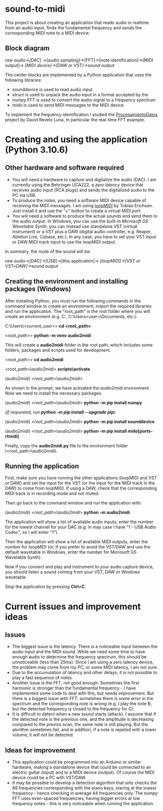 # sound-to-midi
This project is about creating an application that reads audio in realtime from an audio input, finds the fundamental frequency and sends the corresponding MIDI note to a MIDI device.

## Block diagram

*raw audio->[DAC]* ->[audio sampling]->[FFT]->[note identification]->[MIDI output]-> *[MIDI device]->[DAW or VST]->sound output*

The center blocks are implemented by a Python application that uses the following libraries:
- sounddevice is used to read audio input
- struct      is used to unpack the audio input in a format accepted by the
- numpy FFT   is used to convert the audio signal to a frequency spectrum
- mido        is used to send MIDI messages to the MIDI device

To implement the frequency identification I studied the [ProcesamientoDatos](https://github.com/DavidReveloLuna/ProcesamientoDatos) project by David Revelo Luna, in particular the real-time FFT example.

# Creating and using the application (Python 3.10.6)
## Other hardware and software required
- You will need a hardware to capture and digitalize the audio (DAC). I am currently using the Behringer UCA222, a *zero latency* device that receives audio input (RCA plugs) and sends the digitalized audio to the PC via USB.
- To produce the notes, you need a software MIDI device capable of receiving the MIDI messages. I am using [loopMIDI](https://www.tobias-erichsen.de/software/loopmidi.html) by Tobias Erichsen. Just install it and use the "+" button to create a virtual MIDI port.
- You will need a software to produce the actual sounds and send them to the audio output. In Windows, you can use the built-in *Microsoft GS Wavetable Synth*; you can instead use standalone VST (virtual instrument) or a VST plus a DAW (digital audio controller, e.g. Reaper, Ableton Live, Cubase, etc.). In any case, you have to set your VST input or DAW MIDI track input to use the loopMIDI output.

In summary, the route of the sound will be:

*raw audio->[DAC]->[USB]*->[this application]-> *[loopMIDI]->[VST or VST+DAW]->sound output*

## Creating the environment and installing packages (Windows)
After installing Python, you must run the following commands in the command window to create an environment, import the required libraries and run the application. The "root_path" is the root folder where you will create an environment (e.g. C:\, C:\Users\<user>\Documents, etc.):

C:\Users\\*<current_user>*> **cd <root_path>**

*<root_path>*> **python -m venv audio2midi**

This will create a **audio2midi** folder in the root path, which includes some folders, packages and scripts used for development.

*<root_path>*> **cd audio2midi**

*<root_path>\\audio2midi*> **scripts\\activate**

(audio2midi) *<root_path>\\audio2midi*> 

As shown in the prompt, we have activated the *audio2midi* environment. Now we need to install the necessary packages.

(audio2midi) *<root_path>\\audio2midi*> **python -m pip install numpy**

*(if requested, run **python -m pip install --upgrade pip**)*

(audio2midi) *<root_path>\\audio2midi*> **python -m pip install sounddevice**

(audio2midi) *<root_path>\\audio2midi*> **python -m pip install mido[ports-rtmidi]**

Finally, copy the **audio2midi.py** file to the environment folder (<root_path>\\audio2midi).

## Running the application
First, make sure you have running the other applications (loopMIDI and VST or DAW) and set the input for the VST (or the input for the MIDI track in the DAW) to come from loopMIDI. If using a DAW, check that the corresponding MIDI track is in recording mode and not muted.

Then go back to the command window and run the application with:

(audio2midi) *<root_path>\\audio2midi*> **python -m audio2midi**

The application will show a list of available audio inputs, enter the number for the lowest channel for your DAC (e.g. in may case I have "1 - USB Audio Codec", so I will enter "1").

Then the application will show a list of available MIDI outputs, enter the number for loopMIDI (or, if you prefer to avoid the VST/DAW and use the default wavetable in Windows, enter the number for Microsoft GS Wavetable Synth).

Now if you connect and play and instrument to your audio capture device, you should listen a sound coming from your VST, DAW or Windows wavetable.

Stop the application by pressing **Ctrl+C**.

# Current issues and improvement ideas
## Issues
- The biggest issue is the latency. There is a noticeable input between the audio input and the MIDI sound. While we need some time to have enough audio to determine the frequency spectrum, this should be unnoticeable (less than 25ms). Since I am using a zero latency device, the problem may come from my PC, or some MIDI latency, I am not sure.
- Due to the accumulation of latency and other delays, it is not possible to play a fast sequence of notes.
- Another issue is the FFT, not good enough. Sometimes the first harmonic is stronger than the fundamental frequency - I have implemented some code to deal with this, but needs improvement. But there is a biggest issue with FFT: sometimes there is some error in the spectrum and the corresponding note is wrong (e.g. I play the note B, but the detected frequency is closed to the frequency for C).
- It is difficult to detect when a new sound starts (attack). I assume that if the detected note is the previous one, and the amplitude is decreasing compared to the previos scan, the same note is still playing. But the alorithm sometimes fail, and in addition, if a note is repeted with a lower volume, it will not be detected.

## Ideas for improvement
- This application could be programmed into an Arduino or similar hardware, making a standalone device that could be connected to an electric guitar (input) and to a MIDI device (output). Of course the MIDI device could be a PC with VST/DAW.
- It may be possible to develop a detection algorithm that only checks the 88 frequencies corresponding with the piano keys, staring at the lowest frequency - hence checking in average 44 frequencies only. The numpy FFT uses even-spaced frequencies, having bigger errors at low frequency notes - this is very noticeable when running the application.
